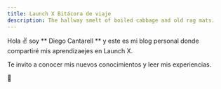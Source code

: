 ```yaml
---
title: Launch X Bitácora de viaje
description: The hallway smelt of boiled cabbage and old rag mats.
---
```


Hola ✌️  soy  ** Diego Cantarell ** y este es mi blog personal donde compartiré mis aprendizaejes en Launch X.

Te invito a conocer mis nuevos conocimientos y leer mis experiencias.

🚀
